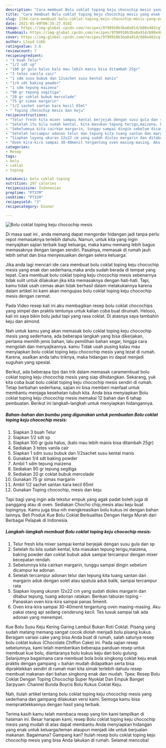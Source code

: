 ```yaml
---
description: "Cara membuat Bolu coklat toping keju chocochip mesis yang enak dan Mudah Dibuat"
title: "Cara membuat Bolu coklat toping keju chocochip mesis yang enak dan Mudah Dibuat"
slug: 1194-cara-membuat-bolu-coklat-toping-keju-chocochip-mesis-yang-enak-dan-mudah-dibuat
date: 2021-05-09T06:35:27.910Z
image: https://img-global.cpcdn.com/recipes/9798910b3ba8a91d/680x482cq70/bolu-coklat-toping-keju-chocochip-mesis-foto-resep-utama.jpg
thumbnail: https://img-global.cpcdn.com/recipes/9798910b3ba8a91d/680x482cq70/bolu-coklat-toping-keju-chocochip-mesis-foto-resep-utama.jpg
cover: https://img-global.cpcdn.com/recipes/9798910b3ba8a91d/680x482cq70/bolu-coklat-toping-keju-chocochip-mesis-foto-resep-utama.jpg
author: Lloyd Cobb
ratingvalue: 3.8
reviewcount: 7
recipeingredient:
- "3 buah Telur"
- "1/2 sdt sp"
- "100 gr gula halus kalo mau lebih manis bisa ditambah 25gr"
- "3 tetes vanila cair"
- "1 sdm susu bubuk dan 12sachet susu kental manis"
- "1/4 sdt baking powder"
- "1 sdm tepung maizena"
- "90 gr tepung segitiga"
- "20 gr coklat bubuk mercolade"
- "75 gr simas margarin"
- "1/2 sachet santan kara kecil 65ml"
- " Toping chocochip mesis dan keju"
recipeinstructions:
- "Telur fresh kita mixer sampai kental berjejak dengan susu gula dan sp"
- "Setelah itu bila sudah kental, kita masukan tepung terigu,maizena, baking powder dan coklat bubuk aduk sampai tercampur dengan mixer kecepatan rendah."
- "Sebelumnya kita cairkan margarin, tunggu sampai dingin sebelum dicampur ke adonan"
- "Setelah tercampur adonan telur dan tepung kita tuang santan dan margarin aduk dengan solet atau spatula aduk balik, sampai tercampur rata"
- "Siapkan loyang ukuran 12x22 cm yang sudah dioles margarin dan ditabur tepung, tuang adonan ratakan. Berikan taburan toping  Panaskan oven kira-kira sampai panas 5menit."
- "Oven kira-kira sampai 30-40menit tergantung oven masing-masing. Aku pakai otang api sedang cenderung kecil. Tes tusuk sampai tak ada adonan yang menempel."
categories:
- Resep
tags:
- bolu
- coklat
- toping

katakunci: bolu coklat toping 
nutrition: 297 calories
recipecuisine: Indonesian
preptime: "PT37M"
cooktime: "PT31M"
recipeyield: "3"
recipecategory: Dinner

---
```



![Bolu coklat toping keju chocochip mesis](https://img-global.cpcdn.com/recipes/9798910b3ba8a91d/680x482cq70/bolu-coklat-toping-keju-chocochip-mesis-foto-resep-utama.jpg)

Di masa  saat ini , anda memang dapat mengorder hidangan jadi tanpa perlu repot memasaknya terlebih dahulu. Namun, untuk kita yang ingin menyajikan sajian terbaik bagi keluarga, maka kamu memang lebih bagus memasaknya dengan tangan sendiri. Pasalnya, memasak di rumah jauh lebih sehat dan bisa menyesuaikan dengan selera keluarga.

Jika anda lagi mencari ide cara membuat bolu coklat toping keju chocochip mesis yang enak dan sederhana,maka anda sudah berada di tempat yang tepat. Cara membuat bolu coklat toping keju chocochip mesis  sebenarnya tidak sulit untuk dilakukan jika kita memasaknya dengan hati-hati. Tapi, kamu tidak usah cemas akan tidak berhasil dalam melakukannya 
karena dalam artikel ini kami akan mengupas bolu coklat toping keju chocochip mesis dengan cermat.  

Pada Video resep kali ini.aku membagikan resep bolu coklat chocochips yang simpel dan praktis tentunya untuk kalian coba buat dirumah. Helooo, kali ini saya bikin bolu jadul tapi yang rasa coklat. Di atasnya saya tambahin keju dan almond.

Nah untuk kamu yang akan memasak bolu coklat toping keju chocochip mesis yang sederhana, ada beberapa langkah yang bisa dikerjakan, pertama memilih jenis bahan, lalu pemilihan bahan segar, hingga cara mengolah dan menyajikannya. kamu Tidak usah pusing kalau mau menyiapkan bolu coklat toping keju chocochip mesis yang lezat di rumah. Karena, asalkan anda  tahu triknya, maka hidangan ini dapat menjadi suguhan yang spesial.

Berikut, ada beberapa tips dan trik dalam memasak caramembuat bolu coklat toping keju chocochip mesis yang siap dihidangkan. Sekarang, yuk kita coba buat bolu coklat toping keju chocochip mesis sendiri di rumah. Tetap berbahan sederhana, sajian ini bisa memberi manfaat untuk membantu menjaga kesehatan tubuh kita. Anda bisa menyiapkan Bolu coklat toping keju chocochip mesis memakai 12 bahan dan 6 tahap pembuatan. Berikut ini langkah-langkah untuk menyiapkan hidangannya.

<!--inarticleads1-->

##### Bahan-bahan dan bumbu yang digunakan untuk pembuatan Bolu coklat toping keju chocochip mesis:

1. Siapkan 3 buah Telur
1. Siapkan 1/2 sdt sp
1. Siapkan 100 gr gula halus, (kalo mau lebih manis bisa ditambah 25gr)
1. Sediakan 3 tetes vanila cair
1. Siapkan 1 sdm susu bubuk dan 1/2sachet susu kental manis
1. Gunakan 1/4 sdt baking powder
1. Ambil 1 sdm tepung maizena
1. Sediakan 90 gr tepung segitiga
1. Sediakan 20 gr coklat bubuk mercolade
1. Gunakan 75 gr simas margarin
1. Ambil 1/2 sachet santan kara kecil 65ml
1. Gunakan  Toping chocochip, mesis dan keju


Tapi bagi yang ingin ada tekstur empuk yang agak padat boleh juga di panggang atau di oven. Sediakan Chocho chip,mesis atau keju buat topingnya. Kamu juga bisa nih mengkreasikan bolu kukus ini dengan bahan lainnya. Beli Produk Kue Bolu Coklat Berkualitas Dengan Harga Murah dari Berbagai Pelapak di Indonesia. 

<!--inarticleads2-->

##### Langkah-langkah membuat Bolu coklat toping keju chocochip mesis:

1. Telur fresh kita mixer sampai kental berjejak dengan susu gula dan sp
1. Setelah itu bila sudah kental, kita masukan tepung terigu,maizena, baking powder dan coklat bubuk aduk sampai tercampur dengan mixer kecepatan rendah.
1. Sebelumnya kita cairkan margarin, tunggu sampai dingin sebelum dicampur ke adonan
1. Setelah tercampur adonan telur dan tepung kita tuang santan dan margarin aduk dengan solet atau spatula aduk balik, sampai tercampur rata
1. Siapkan loyang ukuran 12x22 cm yang sudah dioles margarin dan ditabur tepung, tuang adonan ratakan. Berikan taburan toping  - Panaskan oven kira-kira sampai panas 5menit.
1. Oven kira-kira sampai 30-40menit tergantung oven masing-masing. Aku pakai otang api sedang cenderung kecil. Tes tusuk sampai tak ada adonan yang menempel.


Kue Bolu Susu Keju Kering Garing Lembut Bukan Roti Coklat. Pisang yang sudah matang memang sangat cocok diolah menjadi bolu pisang kukus. Beragam variasi cake yang bisa Anda buat di rumah, salah satunya resep bolu coklat kukus (Chocolate Chiffon Cake) ini. Pada sajian resep sebelumnya, kami telah memberikan beberapa panduan resep untuk membuat kue bolu, diantaranya bolu kukus keju dan bolu gulung. Selanjutnya bagaimana cara membuat bola bola singkong coklat keju enak praktis dengan gampang + bahan mudah didapatkan serta bisa dipraktekkan sendiri di rumah mari kita simak terlebih dahulu resep membuat makanan dari bahan singkong enak dan mudah. Трек: Resep Bolu Coklat Dengan Toping Chocochip Super Nyoklat Dan Empuk Banget Загрузил: Channel Bunda Boycis Bolu Kukus Coklat Keju. 

Nah, itulah artikel tentang  bolu coklat toping keju chocochip mesis  yang sederhana dan gampang dilakukan versi kami. Semoga kamu bisa mempraktekkannya dengan hasil yang terbaik. 

Terima kasih kamu telah membaca resep yang tim kami tampilkan di halaman ini. Besar harapan kami, resep  Bolu coklat toping keju chocochip mesis yang mudah di atas dapat membantu Anda menyiapkan hidangan yang enak untuk keluarga/teman ataupun menjadi ide untuk berjualan makanan. Bagaimana? Gampang kan? Itulah resep bolu coklat toping keju chocochip mesis yang bisa Anda lakukan di rumah. Selamat mencoba!

